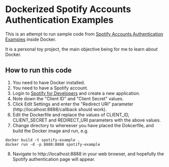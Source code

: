 # Dockerized Spotify Accounts Authentication Examples

This is an attempt to run sample code from [Spotify Accounts Authentication Examples](https://github.com/spotify/web-api-auth-examples) inside Docker.

It is a personal toy project, the main objective being for me to learn about Docker.

## How to run this code

1. You need to have Docker installed.
2. You need to have a Spotify account. 
3. Login to [Spotify for Developers](https://developer.spotify.com/) and create a new application.
4. Note down the "Client ID" and "Client Secret" values.
5. Click Edit Settings and enter the "Redirect URI" parameter (http://localhost:8888/callback should work).
6. Edit the Dockerfile and replace the values of CLIENT_ID, CLIENT_SECRET and REDIRECT_URI parameters with the above values.
7. Change directory to whereever you have placed the Dokcerfile, and build the Docker image and run, e.g.

```
docker build -t spotify-example .
docker run -d -p 8888:8888 spotify-example
```

8. Navigate to http://localhost:8888 in your web browser, and hopefully the Spotify authentication page will appear.
